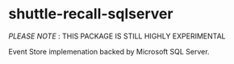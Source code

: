 shuttle-recall-sqlserver
========================

*PLEASE NOTE* : THIS PACKAGE IS STILL HIGHLY EXPERIMENTAL

Event Store implemenation backed by Microsoft SQL Server.
